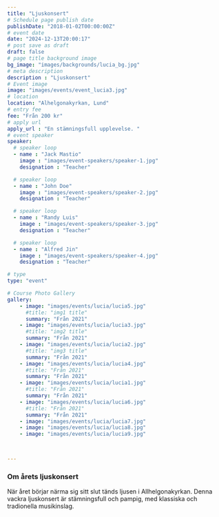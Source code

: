 ```yaml
---
title: "Ljuskonsert"
# Schedule page publish date
publishDate: "2018-01-02T00:00:00Z"
# event date
date: "2024-12-13T20:00:17"
# post save as draft
draft: false
# page title background image
bg_image: "images/backgrounds/lucia_bg.jpg"
# meta description
description : "Ljuskonsert"
# Event image
image: "images/events/event_lucia3.jpg"
# location
location: "Alhelgonakyrkan, Lund"
# entry fee
fee: "Från 200 kr"
# apply url
apply_url : "En stämningsfull upplevelse. "
# event speaker
speaker:
  # speaker loop
  - name : "Jack Mastio"
    image : "images/event-speakers/speaker-1.jpg"
    designation : "Teacher"

  # speaker loop
  - name : "John Doe"
    image : "images/event-speakers/speaker-2.jpg"
    designation : "Teacher"

  # speaker loop
  - name : "Randy Luis"
    image : "images/event-speakers/speaker-3.jpg"
    designation : "Teacher"

  # speaker loop
  - name : "Alfred Jin"
    image : "images/event-speakers/speaker-4.jpg"
    designation : "Teacher"

# type
type: "event"

# Course Photo Gallery
gallery:
    - image: "images/events/lucia/lucia5.jpg"
      #title: "img1 title"
      summary: "Från 2021"
    - image: "images/events/lucia/lucia3.jpg"
      #title: "img2 title"
      summary: "Från 2021"
    - image: "images/events/lucia/lucia2.jpg"
      #title: "img3 title"
      summary: "Från 2021"
    - image: "images/events/lucia/lucia4.jpg"
      #title: "Från 2021"
      summary: "Från 2021"
    - image: "images/events/lucia/lucia1.jpg"
      #title: "Från 2021"
      summary: "Från 2021"
    - image: "images/events/lucia/lucia6.jpg"
      #title: "Från 2021"
      summary: "Från 2021"
    - image: "images/events/lucia/lucia7.jpg"
    - image: "images/events/lucia/lucia8.jpg"
    - image: "images/events/lucia/lucia9.jpg"


                
---
```


### Om årets ljuskonsert

När året börjar närma sig sitt slut tänds ljusen i Allhelgonakyrkan. Denna vackra ljuskonsert är stämningsfull och pampig, med klassiska och tradionella musikinslag.  